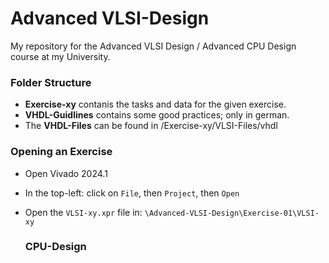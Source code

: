 # Advanced VLSI-Design
My repository for the Advanced VLSI Design / Advanced CPU Design course at my University.

### Folder Structure

- **Exercise-xy** contanis the tasks and data for the given exercise.
- **VHDL-Guidlines** contains some good practices; only in german.
- The **VHDL-Files** can be found in /Exercise-xy/VLSI-Files/vhdl

### Opening an Exercise

- Open Vivado 2024.1
- In the top-left: click on `File`, then `Project`, then `Open`
- Open the `VLSI-xy.xpr` file in:
  `\Advanced-VLSI-Design\Exercise-01\VLSI-xy`

  ### CPU-Design
  

